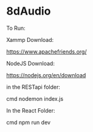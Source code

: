 # 8dAudio

To Run:

Xammp Download:

https://www.apachefriends.org/

NodeJS Download:

https://nodejs.org/en/download

in the RESTapi folder:

cmd 
nodemon index.js

In the React Folder:

cmd
npm run dev
